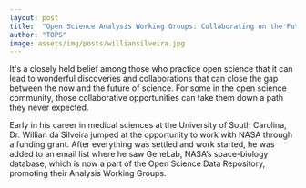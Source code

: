 ```yaml
---
layout: post
title:  "Open Science Analysis Working Groups: Collaborating on the Future"
author: "TOPS"
image: assets/img/posts/williansilveira.jpg
---
```

It's a closely held belief among those who practice open science that it can lead to wonderful discoveries and collaborations that can close the gap between the now and the future of science. For some in the open science community, those collaborative opportunities can take them down a path they never expected.

Early in his career in medical sciences at the University of South Carolina, Dr. Willian da Silveira jumped at the opportunity to work with NASA through a funding grant. After everything was settled and work started, he was added to an email list where he saw GeneLab, NASA’s space-biology database, which is now a part of the Open Science Data Repository, promoting their Analysis Working Groups.
